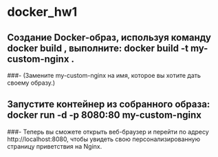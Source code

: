 # docker_hw1

## Создание Docker-образ, используя команду docker build , выполните: docker build -t my-custom-nginx .
###- (Замените my-custom-nginx на имя, которое вы хотите дать своему образу.)

## Запустите контейнер из собранного образа: docker run -d -p 8080:80 my-custom-nginx
###- Теперь вы сможете открыть веб-браузер и перейти по адресу http://localhost:8080, чтобы увидеть свою персонализированную страницу приветствия на Nginx.
